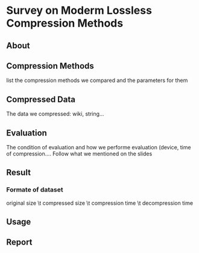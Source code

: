 # Survey on Moderm Lossless Compression Methods


## About

## Compression Methods
list the compression methods we compared and the parameters for them


## Compressed Data
The data we compressed: wiki, string...

## Evaluation
The condition of evaluation and how we performe evaluation (device, time of compression....
Follow what we mentioned on the slides 

## Result
### Formate of dataset
original size \t compressed size \t compression time \t decompression time


## Usage

## Report